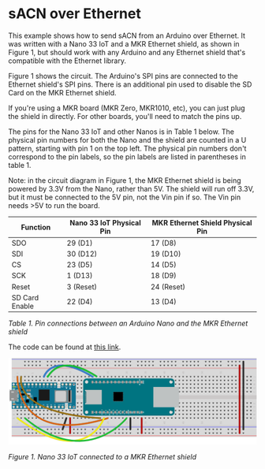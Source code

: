 # sACN over Ethernet

This example shows how to send sACN from an Arduino over Ethernet. It was written with a Nano 33 IoT and a MKR Ethernet shield, as shown in Figure 1, but should work with any Arduino and any Ethernet shield that's compatible with the Ethernet library. 

Figure 1 shows the circuit. The Arduino's SPI pins are connected to the Ethernet shield's SPI pins. There is an additional pin used to disable the SD Card on the MKR Ethernet shield. 

If you're using a MKR board (MKR Zero, MKR1010, etc), you can just plug the shield in directly. For other boards, you'll need to match the pins up. 

The pins for the Nano 33 IoT and other Nanos is in Table 1 below. The physical pin numbers for both the Nano and the shield are counted in a U pattern, starting with pin 1 on the top left. The physical pin numbers don't correspond to the pin labels, so the pin labels are listed in parentheses in table 1. 

Note: in the circuit diagram in Figure 1, the MKR Ethernet shield is being powered by 3.3V from the Nano, rather than 5V. The shield will run off 3.3V, but it must be connected to the 5V pin, not the Vin pin if so. The Vin pin needs >5V to run the board.  

| Function | Nano 33 IoT Physical Pin | MKR Ethernet Shield Physical Pin  | 
|-----|-----|-----|
| SDO | 29 (D1) | 17 (D8) | 
| SDI | 30 (D12)  | 19 (D10) | 
| CS | 23 (D5)  | 14 (D5) | 
| SCK | 1 (D13)  | 18 (D9) | 
| Reset | 3 (Reset) | 24 (Reset) | 
| SD Card Enable | 22 (D4) | 13 (D4) | 

_Table 1. Pin connections between an Arduino Nano and the MKR Ethernet shield_

The code can be found at [this link]({{site.github.repository_url}}/tree/main/examples/Example7_sACNEthernet). 

[![Figure 1. Nano 33 IoT connected to a MKR Ethernet shield](Nano_33_MKR_ETH.png)](Nano_33_MKR_ETH.png)

_Figure 1. Nano 33 IoT connected to a MKR Ethernet shield_

